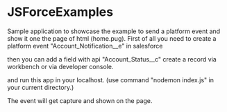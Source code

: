 # JSForceExamples

Sample application to showcase the example to send a platform event and show it one the page of html (home.pug).
First of all you need to create a platform event "Account_Notification__e" in salesforce

then you can add a field with api "Account_Status__c"
create a record via workbench or via developer console.

and run this app in your localhost. (use command "nodemon index.js" in your current directory.)

The event will get capture and shown on the page.
